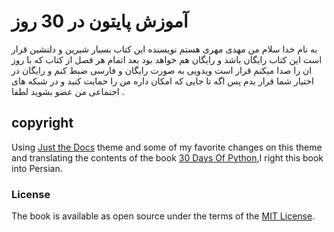 # آموزش پایتون در 30 روز

به نام خدا سلام من مهدی مهری هستم  نویسنده این کتاب بسیار شیرین و دلنشین  قرار است این کتاب رایگان باشد و رایگان هم خواهد بود بعد اتمام هر  فصل از کتاب که با روز ان را صدا میکنم قرار است ویدویی به صورت رایگان و فارسی ضبط کنم و رایگان در اختیار شما قرار بدم پس اگه تا جایی که امکان داره من را حمایت کنید و در شبکه های اجتماعی من عضو بشوید لطفا .

## copyright

Using [Just the Docs](https://github.com/pmarsceill/just-the-docs) theme and some of my favorite changes on this theme and translating the contents of the book [30 Days Of Python](https://github.com/Asabeneh/30-Days-Of-Python),I right this book into Persian.

### License
The book is available as open source under the terms of the [MIT License](http://opensource.org/licenses/MIT).
